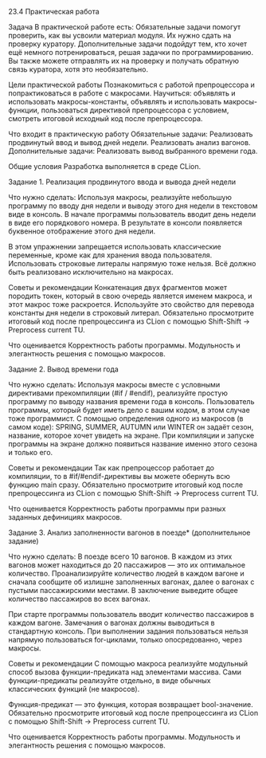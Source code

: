 23.4 Практическая работа

Задача
В практической работе есть:
Обязательные задачи помогут проверить, как вы усвоили материал модуля. Их нужно сдать на проверку куратору.
Дополнительные задачи подойдут тем, кто хочет ещё немного потренироваться, решая задачки по программированию.
Вы также можете отправлять их на проверку и получать обратную связь куратора, хотя это необязательно.


Цели практической работы
Познакомиться с работой препроцессора и попрактиковаться в работе с макросами.
Научиться:
объявлять и использовать макросы-константы,
объявлять и использовать макросы-функции,
пользоваться директивой препроцессора с условием,
смотреть итоговой исходный код после препроцессора.

Что входит в практическую работу
Обязательные задачи:
Реализовать продвинутый ввод и вывод дней недели.
Реализовать анализ вагонов.
Дополнительные задачи:
Реализовать вывод выбранного времени года.

Общие условия
Разработка выполняется в среде CLion.

Задание 1. Реализация продвинутого ввода и вывода дней недели

Что нужно сделать:
Используя макросы, реализуйте небольшую программу по вводу дня недели и выводу этого дня недели в текстовом
виде в консоль. В начале программы пользователь вводит день недели в виде его порядкового номера. В результате
в консоли появляется буквенное отображение этого дня недели.

В этом упражнении запрещается использовать классические переменные, кроме как для хранения ввода пользователя.
Использовать строковые литералы напрямую тоже нельзя. Всё должно быть реализовано исключительно на макросах.

Советы и рекомендации
Конкатенация двух фрагментов может породить токен, который в свою очередь является именем макроса, и этот макрос
тоже раскроется. Используйте это свойство для перевода константы дня недели в строковый литерал.
Обязательно просмотрите итоговый код после препроцессинга из CLion с помощью Shift-Shift → Preprocess current TU.

Что оценивается
Корректность работы программы. Модульность и элегантность решения с помощью макросов.


Задание 2. Вывод времени года

Что нужно сделать:
Используя макросы вместе с условными директивами прекомпиляции (#if / #endif), реализуйте простую программу
по выводу названия времени года в консоль. Пользователь программы, который будет иметь дело с вашим кодом, 
в этом случае тоже программист. С помощью определения одного из макросов (в самом коде):
SPRING, SUMMER, AUTUMN или WINTER он задаёт сезон, название, которое хочет увидеть на экране.
При компиляции и запуске программы на экране должно появиться название именно этого сезона и только его.

Советы и рекомендации
Так как препроцессор работает до компиляции, то в #if/#endif-директивы вы можете обернуть всю функцию main сразу.
Обязательно просмотрите итоговый код после препроцессинга из CLion с помощью Shift-Shift → Preprocess current TU.

Что оценивается
Корректность работы программы при разных заданных дефинициях макросов.


Задание 3. Анализ заполненности вагонов в поезде* (дополнительное задание)

Что нужно сделать:
В поезде всего 10 вагонов. В каждом из этих вагонов может находиться до 20 пассажиров — это их оптимальное 
количество. Проанализируйте количество людей в каждом вагоне и сначала сообщите об излишне заполненных вагонах,
далее о вагонах с пустыми пассажирскими местами. В заключение выведите общее количество пассажиров во всех вагонах.

При старте программы пользователь вводит количество пассажиров в каждом вагоне. Замечания о вагонах должны 
выводиться в стандартную консоль. При выполнении задания пользоваться нельзя напрямую пользоваться for-циклами,
только опосредованно, через макросы.

Советы и рекомендации
С помощью макроса реализуйте модульный способ вызова функции-предиката над элементами массива.
Сами функции-предикаты реализуйте отдельно, в виде обычных классических функций (не макросов).

Функция-предикат — это функция, которая возвращает bool-значение.
Обязательно просмотрите итоговый код после препроцессинга из CLion с помощью Shift-Shift → Preprocess current TU.

Что оценивается
Корректность работы программы. Модульность и элегантность решения с помощью макросов.